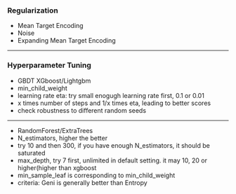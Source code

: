 ### Regularization

- Mean Target Encoding
- Noise
- Expanding Mean Target Encoding

---

### Hyperparameter Tuning

- GBDT XGboost/Lightgbm
- min_child_weight
- learning rate eta: try small enogugh learning rate first, 0.1 or 0.01
- x times number of steps and 1/x times eta, leading to better scores
- check robustness to different random seeds

---

- RandomForest/ExtraTrees
- N_estimators, higher the better
- try 10 and then 300, if you have enough N_estimators, it should be saturated
- max_depth, try 7 first, unlimited in default setting. it may 10, 20 or higher(higher than xgboost
- min_sample_leaf is corresponding to min_child_weight
- criteria: Geni is generally better than Entropy

